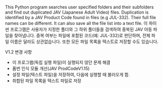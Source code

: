 This Python program searches user specified folders and their subfolders and find out duplicated JAV (Japanese Adult Video) files.
Duplication is identified by a JAV Product Code found in files (e.g JUL-332). Their full file names can be different.
It can also save all the file list into a text file.
이 파이썬 프로그램은 사용자가 지정한 폴더와 그 하위 폴더들을 검색하여 중복된 JAV 야동 파일을 찾아냅니다.
중복 여부는 파일에 포함된 코드(예: JUL-332)로 판단하며, 전체 파일 이름은 달라도 상관없습니다.
또한 모든 파일 목록을 텍스트로 저장할 수도 있습니다.

V1.2 변경 사항
- 이 프로그램(독립 실행 파일)이 실행되지 않던 문제 해결
- 품번 인식 모듈 개선(JAV ProdCodeV1.15)
- 설정 파일(텍스트 파일)을 저장하여, 다음에 실행할 때 불러오게 함.
- 취합된 파일 목록을 텍스트 파일로 저장
